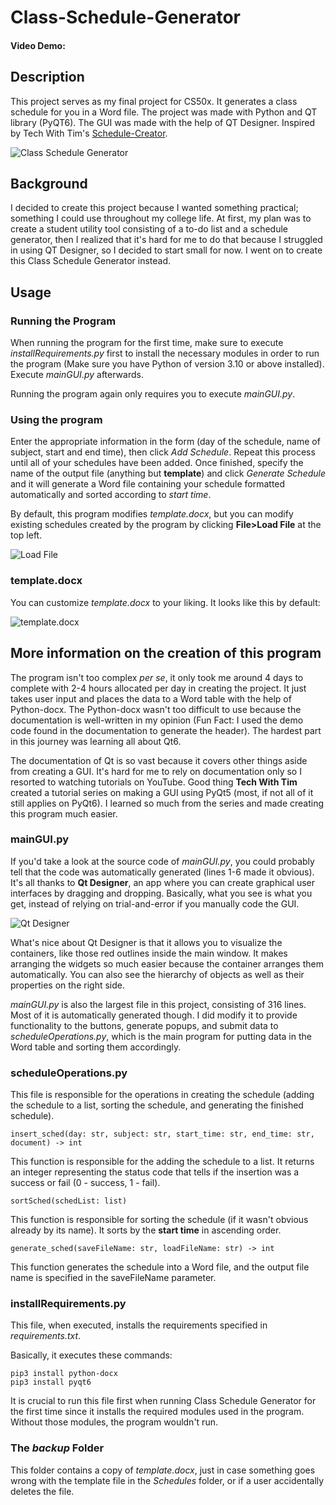 # Class-Schedule-Generator
#### Video Demo:  <URL HERE>
## Description
This project serves as my final project for CS50x. It generates a class schedule for you in a Word file. The project was made with Python and QT library (PyQT6). The GUI was made with the help of QT Designer. Inspired by Tech With Tim's [Schedule-Creator](https://github.com/techwithtim/Schedule-Creator).

![Class Schedule Generator](assets/images/schedGenerator.png)

## Background
I decided to create this project because I wanted something practical; something I could use throughout my college life. At first, my plan was to create a student utility
tool consisting of a to-do list and a schedule generator, then I realized that it's hard for me to do that because I struggled in using QT Designer, so I decided to start 
small for now. I went on to create this Class Schedule Generator instead. 

## Usage
### Running the Program
When running the program for the first time, make sure to execute *installRequirements.py* first to install the necessary modules in order to run the program (Make sure you have Python of version 3.10 or above
installed). Execute *mainGUI.py* afterwards.

Running the program again only requires you to execute *mainGUI.py*.

### Using the program
Enter the appropriate information in the form (day of the schedule, name of subject, start and end time), then click *Add Schedule*. Repeat this process until all of your schedules have been added.
Once finished, specify the name of the output file (anything but **template**) and click *Generate Schedule* and it will generate a Word file containing your schedule formatted automatically and 
sorted according to *start time*. 

By default, this program modifies *template.docx*, but you can modify existing schedules created by the program by clicking **File>Load File** at the top left.

![Load File](assets/images/loadFile.png)

### template.docx
You can customize *template.docx* to your liking. It looks like this by default:

![template.docx](assets/images/template.png)


## More information on the creation of this program
The program isn't too complex *per se*, it only took me around 4 days to complete with 2-4 hours allocated per day in creating the project. It just takes user input and places the data to a Word table with the help of Python-docx. The Python-docx wasn't too difficult to use because the documentation is well-written in my opinion (Fun Fact: I used the demo code found in the documentation to generate the header). The hardest part in this journey was learning all about Qt6.

The documentation of Qt is so vast because it covers other things aside from creating a GUI. It's hard for me to rely on documentation only so I resorted to watching tutorials on YouTube. Good thing **Tech With Tim** created a tutorial series on making a GUI using PyQt5 (most, if not all of it still applies on PyQt6). I learned so much from the series and made creating this program much easier. 

### mainGUI.py
If you'd take a look at the source code of *mainGUI.py*, you could probably tell that the code was automatically generated (lines 1-6 made it obvious). It's all thanks to **Qt Designer**, an app where you can create graphical user interfaces by dragging and dropping. Basically, what you see is what you get, instead of relying on trial-and-error if you manually code the GUI.

![Qt Designer](assets/images/qtDesigner.png)

What's nice about Qt Designer is that it allows you to visualize the containers, like those red outlines inside the main window. It makes arranging the widgets so much easier because the container arranges them automatically. You can also see the hierarchy of objects as well as their properties on the right side.

*mainGUI.py* is also the largest file in this project, consisting of 316 lines. Most of it is automatically generated though. I did modify it to provide functionality to the buttons, generate popups, and submit data to *scheduleOperations.py*, which is the main program for putting data in the Word table and sorting them accordingly.

### scheduleOperations.py
This file is responsible for the operations in creating the schedule (adding the schedule to a list, sorting the schedule, and generating the finished schedule).
```
insert_sched(day: str, subject: str, start_time: str, end_time: str, document) -> int
```
This function is responsible for the adding the schedule to a list. It returns an integer representing the status code that tells if the insertion was a success or fail (0 - success, 1 -  fail).

```
sortSched(schedList: list)
```
This function is responsible for sorting the schedule (if it wasn't obvious already by its name). It sorts by the **start time** in ascending order.

```
generate_sched(saveFileName: str, loadFileName: str) -> int
```
This function generates the schedule into a Word file, and the output file name is specified in the saveFileName parameter.

### installRequirements.py
This file, when executed, installs the requirements specified in *requirements.txt*. 

Basically, it executes these commands:
```
pip3 install python-docx
pip3 install pyqt6
```
It is crucial to run this file first when running Class Schedule Generator for the first time since it installs the required modules used in the program. Without those modules, the program wouldn't run.

### The *backup* Folder
This folder contains a copy of *template.docx*, just in case something goes wrong with the template file in the *Schedules* folder, or if a user accidentally deletes the file.